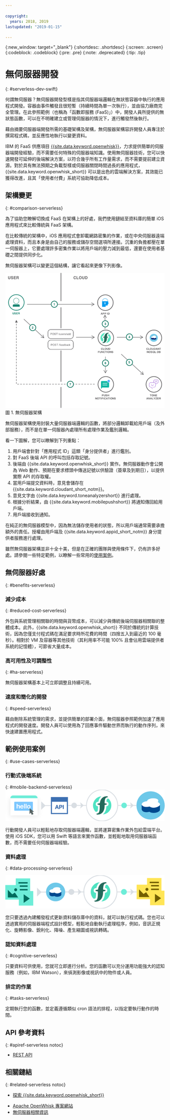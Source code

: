 ```yaml
---

copyright:
  years: 2018, 2019
lastupdated: "2019-01-15"

---
```


{:new_window: target="_blank"}
{:shortdesc: .shortdesc}
{:screen: .screen}
{:codeblock: .codeblock}
{:pre: .pre}
{:note: .deprecated}
{:tip: .tip}

# 無伺服器開發
{: #serverless-dev-swift}

何謂無伺服器？無伺服器開發型樣是指其伺服器端邏輯在無狀態容器中執行的應用程式開發。容器由事件觸發且很短暫（持續時間為單一次執行），並由協力廠商完全管理。在此參照範例（也稱為「函數即服務 (FaaS)」）中，開發人員所提供的無狀態函數，可以在不明確建立或管理伺服器的情況下，進行觸發然後執行。

藉由摘要伺服器端開發所需的基礎架構及架構，無伺服器架構容許開發人員專注於撰寫程式碼，並反應性地執行以變更資料。

IBM 的 FaaS 供應項目 [{{site.data.keyword.openwhisk}}](https://cloud.ibm.com/openwhisk/)，力求提供簡單的伺服器端開發經驗，而不需要任何特殊的伺服器端知識。使用無伺服器技術，您可以快速開發可延伸的後端解決方案，以符合幾乎所有工作量需求，而不需要提前建立資源。對於具有無法預期之負載型樣或伺服器關閉時間過長的應用程式，{{site.data.keyword.openwhisk_short}} 可以是出色的雲端解決方案，其效能已獲得改進，且其「使用者付費」系統可協助降低成本。

## 架構變更
{: #comparison-serverless}

為了協助您瞭解切換成 FaaS 在架構上的好處，我們使用鏈結至資料庫的簡單 iOS 應用程式來比較傳統與 FaaS 架構。

在比較傳統的架構中，iOS 應用程式會卸載網路密集的作業，或在中央伺服器遠端處理資料，而且本身是由自己的服務或儲存空間選項所連接。沉重的負擔都壓在單一伺服器上，它要處理許多密集作業以將用戶端的壓力減到最低，還要在使用者基礎之間提供同步化。

無伺服器架構可以變更這個結構，讓它看起來更像下列影像。

![](./images/Architecture.png) 圖 1. 無伺服器架構

無伺服器架構使用封裝大量伺服器端邏輯的函數，將部分邏輯卸載給用戶端（及外部服務），而不是在單一伺服器內處理所有處理作業及鑑別邏輯。

看一下圖解，您可以瞭解到下列重點：

1. 用戶端會針對「應用程式 ID」這類「身分提供者」進行鑑別。
2. 對 FaaS 後端 API 的呼叫包括存取記號。
3. 後端由 {{site.data.keyword.openwhisk_short}} 實作。無伺服器動作會公開為 Web 動作、預期在要求標頭中傳送記號以供驗證（簽章及到期日），以提供實際 API 的存取權。
4. 當用戶端提交資料時，意見會儲存在 {{site.data.keyword.cloudant_short_notm}}。
5. 意見文字由 {{site.data.keyword.toneanalyzershort}} 進行處理。
6. 根據分析結果，由 {{site.data.keyword.mobilepushshort}} 將通知傳回給用戶端。
7. 用戶端接收到通知。

在純正的無伺服器模型中，因為無法儲存使用者的狀態，所以用戶端通常需要承擔額外的責任。授權由用戶端及 {{site.data.keyword.appid_short_notm}} 身分提供者服務進行處理。

雖然無伺服器架構並非十全十美，但是在正確的團隊與使用條件下，仍有許多好處。請參閱一些特定範例，以瞭解一些常用的[使用案例](#use_cases)。

## 無伺服器好處
{: #benefits-serverless}

### 減少成本
{: #reduced-cost-serverless}

外包與系統管理相關聯的時間與貨幣成本，可以減少與傳統後端伺服器相關聯的整體成本。此外，{{site.data.keyword.openwhisk_short}} 不同於傳統的計算技術，因為您僅支付程式碼在滿足要求時所花費的時間（四捨五入到最近的 100 毫秒）。相對於 VM 及容器等其他技術（其利用率不可能 100% 且會佔用雲端提供者系統的記憶體），可節省大量成本。

### 高可用性及可調整性
{: #ha-serverless}

無伺服器架構基本上可立即調整且持續可用。

### 速度和簡化的開發
{: #speed-serverless}

藉由刪除系統管理的需求，並提供簡單的部署介面，無伺服器參照範例加速了應用程式的開發速度。開發人員可以使用為了回應事件驅動世界而執行的動作序列，來快速建置應用程式。

## 範例使用案例
{: #use-cases-serverless}

### 行動式後端系統
{: #mobile-backend-serverless}
![](./images/cloud-functions-rest-api-trigger.png)

行動開發人員可以輕鬆地存取伺服器端邏輯，並將運算密集作業外包給雲端平台。使用 iOS SDK，您可以用 Swift 等語言來實作函數，並輕鬆地取用伺服器端函數，而不需要任何伺服器端經驗。

### 資料處理
{: #data-processing-serverless}

![](./images/cloud-functions-cloudant-trigger.png)

您只要透過內建觸發程式更新資料儲存庫中的資料，就可以執行程式碼。您也可以透過實用的伺服器端程式設計模型，輕鬆地自動執行處理程序，例如，音訊正規化、旋轉影像、銳利化、降噪、產生縮圖或視訊轉碼。

### 認知資料處理
{: #cognitive-serverless}

只要資料可供使用，您就可立即進行分析。您的函數可以充分運用功能強大的認知服務（例如，IBM Watson），來偵測影像或視訊中的物件或人員。

### 排定的作業
{: #tasks-serverless}

定期執行您的函數，並定義遵循類似 cron 語法的排程，以指定要執行動作的時間。

## API 參考資料
{: #apiref-serverless notoc}

<!-- * [REST API Documentation](./openwhisk_reference.html#openwhisk_ref_restapi)-->
* [REST API](https://cloud.ibm.com/apidocs)

## 相關鏈結
{: #related-serverless notoc}

* [探索 {{site.data.keyword.openwhisk_short}}](https://www.ibm.com/cloud/functions)
<!-- redirects to link above * [{{site.data.keyword.openwhisk_short}} on IBM developerWorks](https://developer.ibm.com/openwhisk/)-->
* [Apache OpenWhisk 專案網站](http://openwhisk.org)
* [無伺服器相關資訊](https://martinfowler.com/articles/serverless.html)

